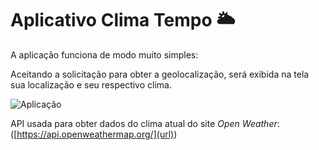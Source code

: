 # Aplicativo Clima Tempo 🌥

A aplicação funciona de modo muito simples:

Aceitando a solicitação para obter a geolocalização, será exibida na tela sua localização e seu respectivo clima.

![Aplicação](https://user-images.githubusercontent.com/66505477/112190931-3f8de400-8be4-11eb-85b4-f1574ea47201.JPG)

API usada para obter dados do clima atual do site _Open Weather_: ([https://api.openweathermap.org/](url))
